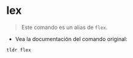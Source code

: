 # lex

> Este comando es un alias de `flex`.

- Vea la documentación del comando original:

`tldr flex`
